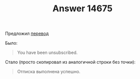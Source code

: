 ﻿---
title: "Answer 14675"
se.owner.user_id: 507426
se.owner.display_name: "wchistow"
se.owner.link: "https://ru.meta.stackoverflow.com/users/507426/wchistow"
se.answer_id: 14675
se.question_id: 14674
se.post_type: answer
se.is_accepted: True
---
<p>Предложил <a href="https://ru.traducir.win/strings/18478" rel="nofollow noreferrer">перевод</a></p>
<p>Было:</p>
<blockquote>
<p>You have been unsubscribed.</p>
</blockquote>
<p>Стало (просто скопировал из аналогичной строки без точки):</p>
<blockquote>
<p>Отписка выполнена успешно.</p>
</blockquote>
